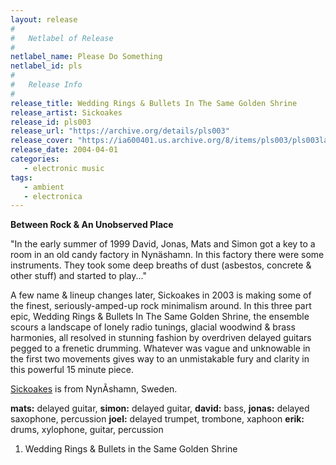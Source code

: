 ```yaml
---
layout: release
#
#   Netlabel of Release
#
netlabel_name: Please Do Something
netlabel_id: pls
#
#   Release Info
#
release_title: Wedding Rings & Bullets In The Same Golden Shrine
release_artist: Sickoakes
release_id: pls003
release_url: "https://archive.org/details/pls003"
release_cover: "https://ia600401.us.archive.org/8/items/pls003/pls003large.jpg"
release_date: 2004-04-01
categories:
   - electronic music
tags:
   - ambient
   - electronica
---
```

**Between Rock & An Unobserved Place**

"In the early summer of 1999 David, Jonas, Mats and Simon got a key to a room in an old candy factory in Nynäshamn. In this factory there were some instruments. They took some deep breaths of dust (asbestos, concrete & other stuff) and started to play..." 

A few name & lineup changes later, Sickoakes in 2003 is making some of the finest, seriously-amped-up rock minimalism around. In this three part epic, Wedding Rings & Bullets In The Same Golden Shrine, the ensemble scours a landscape of lonely radio tunings, glacial woodwind & brass harmonies, all resolved in stunning fashion by overdriven delayed guitars pegged to a frenetic drumming. Whatever was vague and unknowable in the first two movements gives way to an unmistakable fury and clarity in this powerful 15 minute piece.

[Sickoakes](http://www.sickoakes.com/) is from NynÃshamn, Sweden.

**mats:** delayed guitar, **simon:** delayed guitar, **david:** bass, **jonas:** delayed saxophone, percussion **joel:** delayed trumpet, trombone, xaphoon **erik:** drums, xylophone, guitar, percussion

1. Wedding Rings & Bullets in the Same Golden Shrine